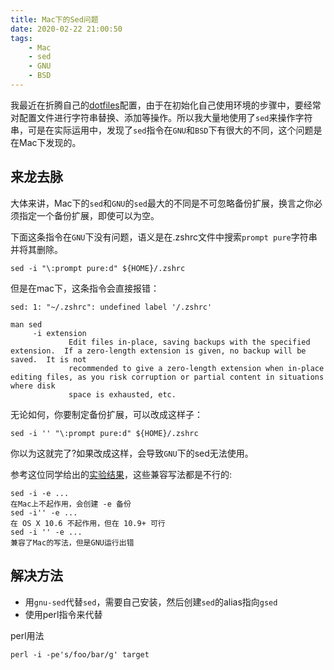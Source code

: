 ```yaml
---
title: Mac下的Sed问题
date: 2020-02-22 21:00:50
tags:
    - Mac
    - sed
    - GNU
    - BSD
---
```


我最近在折腾自己的[dotfiles](https://github.com/londbell/dotfiles)配置，由于在初始化自己使用环境的步骤中，要经常对配置文件进行字符串替换、添加等操作。所以我大量地使用了`sed`来操作字符串，可是在实际运用中，发现了`sed`指令在`GNU`和`BSD`下有很大的不同，这个问题是在Mac下发现的。

<!-- more -->

## 来龙去脉

大体来讲，Mac下的`sed`和`GNU`的`sed`最大的不同是不可忽略备份扩展，换言之你必须指定一个备份扩展，即使可以为空。

下面这条指令在`GNU`下没有问题，语义是在.zshrc文件中搜索`prompt pure`字符串并将其删除。

``` shell
sed -i "\:prompt pure:d" ${HOME}/.zshrc
```

但是在mac下，这条指令会直接报错：

``` shell
sed: 1: "~/.zshrc": undefined label '/.zshrc'
```

``` shell
man sed
     -i extension
             Edit files in-place, saving backups with the specified extension.  If a zero-length extension is given, no backup will be saved.  It is not
             recommended to give a zero-length extension when in-place editing files, as you risk corruption or partial content in situations where disk
             space is exhausted, etc.
```

无论如何，你要制定备份扩展，可以改成这样子：

```shell
sed -i '' "\:prompt pure:d" ${HOME}/.zshrc
```

你以为这就完了?如果改成这样，会导致`GNU`下的sed无法使用。

参考这位同学给出的[实验结果](https://github.com/qiwihui/blog/issues/48)，这些兼容写法都是不行的:

``` shell
sed -i -e ...
在Mac上不起作用，会创建 -e 备份
sed -i'' -e ...
在 OS X 10.6 不起作用，但在 10.9+ 可行
sed -i '' -e ...
兼容了Mac的写法，但是GNU运行出错
```

## 解决方法

- 用`gnu-sed`代替`sed`，需要自己安装，然后创建`sed`的alias指向`gsed`
- 使用perl指令来代替
  
perl用法

``` shell
perl -i -pe's/foo/bar/g' target
```

[1]: https://github.com/qiwihui/blog/issues/48
[2]: https://stackoverflow.com/questions/4247068/sed-command-with-i-option-failing-on-mac-but-works-on-linux/4247319#4247319